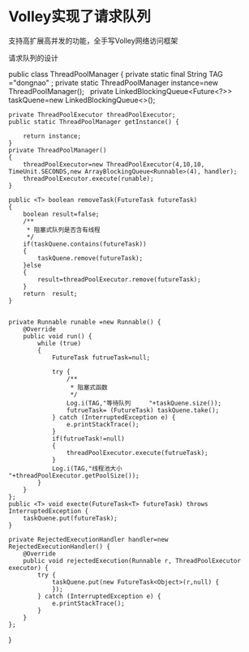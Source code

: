 # Volley实现了请求队列
支持高扩展高并发的功能，全手写Volley网络访问框架

请求队列的设计

public class ThreadPoolManager {
    private static final String TAG ="dongnao" ;
    private static  ThreadPoolManager instance=new ThreadPoolManager();
    private LinkedBlockingQueue<Future<?>> taskQuene=new LinkedBlockingQueue<>();

    private ThreadPoolExecutor threadPoolExecutor;
    public static ThreadPoolManager getInstance() {

        return instance;
    }
    private ThreadPoolManager()
    {
        threadPoolExecutor=new ThreadPoolExecutor(4,10,10, TimeUnit.SECONDS,new ArrayBlockingQueue<Runnable>(4), handler);
        threadPoolExecutor.execute(runable);
    }

    public <T> boolean removeTask(FutureTask futureTask)
    {
        boolean result=false;
        /**
         * 阻塞式队列是否含有线程
         */
        if(taskQuene.contains(futureTask))
        {
            taskQuene.remove(futureTask);
        }else
        {
            result=threadPoolExecutor.remove(futureTask);
        }
        return  result;
    }


    private Runnable runable =new Runnable() {
        @Override
        public void run() {
            while (true)
            {
                FutureTask futrueTask=null;

                try {
                    /**
                     * 阻塞式函数
                     */
                    Log.i(TAG,"等待队列     "+taskQuene.size());
                    futrueTask= (FutureTask) taskQuene.take();
                } catch (InterruptedException e) {
                    e.printStackTrace();
                }
                if(futrueTask!=null)
                {
                    threadPoolExecutor.execute(futrueTask);
                }
                Log.i(TAG,"线程池大小      "+threadPoolExecutor.getPoolSize());
            }
        }
    };
    public <T> void execte(FutureTask<T> futureTask) throws InterruptedException {
        taskQuene.put(futureTask);
    }

    private RejectedExecutionHandler handler=new RejectedExecutionHandler() {
        @Override
        public void rejectedExecution(Runnable r, ThreadPoolExecutor executor) {
            try {
                taskQuene.put(new FutureTask<Object>(r,null) {
                });
            } catch (InterruptedException e) {
                e.printStackTrace();
            }
        }
    };
}
